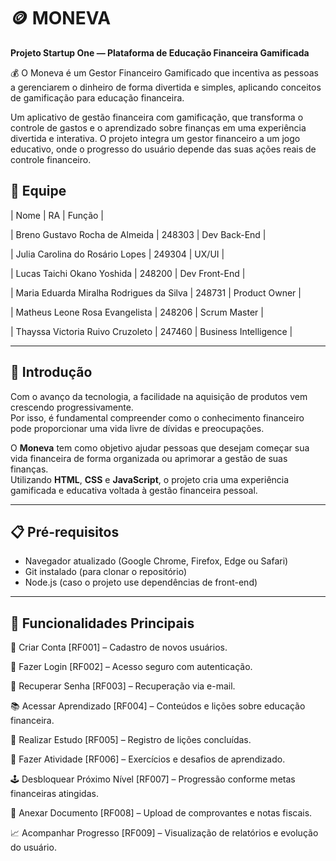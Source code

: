 # 🪙 MONEVA

**Projeto Startup One — Plataforma de Educação Financeira Gamificada**

💰 O Moneva é um Gestor Financeiro Gamificado que incentiva as pessoas a gerenciarem o dinheiro de forma divertida e simples, aplicando conceitos de gamificação para educação financeira.

  Um aplicativo de gestão financeira com gamificação, que transforma o controle de gastos e o aprendizado sobre finanças em uma experiência divertida e interativa.
O projeto integra um gestor financeiro a um jogo educativo, onde o progresso do usuário depende das suas ações reais de controle financeiro.

## 👥 Equipe

| Nome | RA | Função |

| Breno Gustavo Rocha de Almeida | 248303 | Dev Back-End |

| Julia Carolina do Rosário Lopes | 249304 | UX/UI |

| Lucas Taichi Okano Yoshida | 248200 | Dev Front-End |

| Maria Eduarda Miralha Rodrigues da Silva | 248731 | Product Owner |

| Matheus Leone Rosa Evangelista | 248206 | Scrum Master |

| Thayssa Victoria Ruivo Cruzoleto | 247460 | Business Intelligence |

---

## 🚀 Introdução

Com o avanço da tecnologia, a facilidade na aquisição de produtos vem crescendo progressivamente.  
Por isso, é fundamental compreender como o conhecimento financeiro pode proporcionar uma vida livre de dívidas e preocupações.

O **Moneva** tem como objetivo ajudar pessoas que desejam começar sua vida financeira de forma organizada ou aprimorar a gestão de suas finanças.  
Utilizando **HTML**, **CSS** e **JavaScript**, o projeto cria uma experiência gamificada e educativa voltada à gestão financeira pessoal.

---

## 📋 Pré-requisitos

- Navegador atualizado (Google Chrome, Firefox, Edge ou Safari)  
- Git instalado (para clonar o repositório)  
- Node.js (caso o projeto use dependências de front-end)

---

## 🚀 Funcionalidades Principais

👤 Criar Conta [RF001] – Cadastro de novos usuários.

🔑 Fazer Login [RF002] – Acesso seguro com autenticação.

🔄 Recuperar Senha [RF003] – Recuperação via e-mail.

📚 Acessar Aprendizado [RF004] – Conteúdos e lições sobre educação financeira.

🧠 Realizar Estudo [RF005] – Registro de lições concluídas.

📝 Fazer Atividade [RF006] – Exercícios e desafios de aprendizado.

🕹️ Desbloquear Próximo Nível [RF007] – Progressão conforme metas financeiras atingidas.

📎 Anexar Documento [RF008] – Upload de comprovantes e notas fiscais.

📈 Acompanhar Progresso [RF009] – Visualização de relatórios e evolução do usuário.



 
